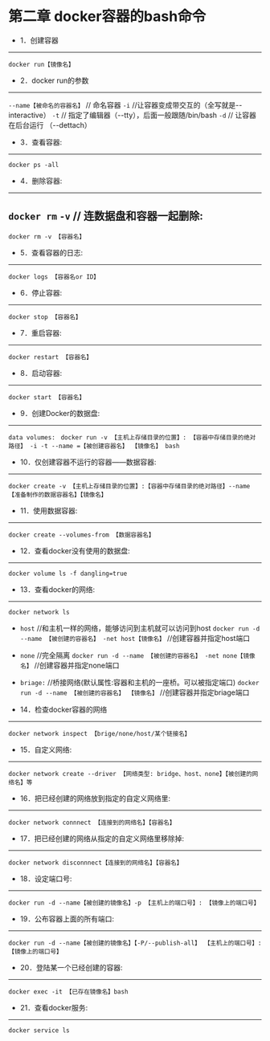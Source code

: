 第二章 docker容器的bash命令
==================

* 1．创建容器
 -------------- 
  `docker run【镜像名】`

* 2．docker run的参数
------------------
`--name【被命名的容器名】`    // 命名容器
`-i`     //让容器变成带交互的（全写就是--interactive）
`-t`     // 指定了编辑器（--tty），后面一般跟随/bin/bash
`-d`     // 让容器在后台运行 （--dettach）
 * 3．查看容器: 
 --------------
`docker ps -all`
* 4．删除容器: 
 --------------
`docker rm` 
`-v`  // 连数据盘和容器一起删除: 
 --------------
`docker rm -v 【容器名】`
* 5．查看容器的日志: 
 --------------
`docker logs 【容器名or ID】`
* 6．停止容器: 
 --------------
`docker stop 【容器名】`
* 7．重启容器: 
 --------------
`docker restart 【容器名】`
* 8．启动容器: 
 --------------
`docker start 【容器名】`
* 9．创建Docker的数据盘: 
 --------------
`data volumes: `
`docker run -v 【主机上存储目录的位置】: 【容器中存储目录的绝对路径】 -i -t --name =【被创建容器名】 【镜像名】 bash`
* 10．仅创建容器不运行的容器——数据容器: 
 --------------
`docker create -v 【主机上存储目录的位置】:【容器中存储目录的绝对路径】--name 【准备制作的数据容器名】【镜像名】`
* 11．使用数据容器: 
 --------------
`docker create --volumes-from 【数据容器名】`
* 12．查看docker没有使用的数据盘: 
 --------------
`docker volume ls -f dangling=true`
* 13．查看docker的网络: 
 --------------
`docker network ls`
  * `host` //和主机一样的网络，能够访问到主机就可以访问到host
`docker run -d --name 【被创建的容器名】 -net host【镜像名】` //创建容器并指定host端口
  * `none` //完全隔离
`docker run -d --name 【被创建的容器名】 -net none【镜像名】` //创建容器并指定none端口
  * `briage:` //桥接网络(默认属性:容器和主机的一座桥。可以被指定端口)
`docker run -d --name 【被创建的容器名】 【镜像名】` //创建容器并指定briage端口

* 14．检查docker容器的网络
 --------------
`docker network inspect 【brige/none/host/某个链接名】`
* 15．自定义网络: 
 --------------
`docker network create --driver 【网络类型: bridge、host、none】【被创建的网络名】等`
* 16．把已经创建的网络放到指定的自定义网络里: 
 --------------
`docker network connnect 【连接到的网络名】【容器名】`
* 17．把已经创建的网络从指定的自定义网络里移除掉: 
 --------------
`docker network disconnnect【连接到的网络名】【容器名】`
* 18．设定端口号: 
 --------------
`docker run -d --name【被创建的镜像名】-p 【主机上的端口号】: 【镜像上的端口号】`
* 19．公布容器上面的所有端口: 
 --------------
`docker run -d --name【被创建的镜像名】【-P/--publish-all】 【主机上的端口号】: 【镜像上的端口号】`
* 20．登陆某一个已经创建的容器: 
 --------------
`docker exec -it 【已存在镜像名】bash`
* 21．查看docker服务: 
 --------------
`docker service ls`
